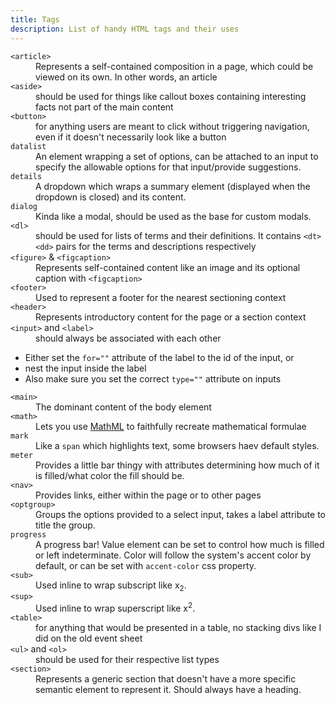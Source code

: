 ```yaml
---
title: Tags
description: List of handy HTML tags and their uses
---
```


<dl>
  <dt><code>&lt;article&gt;</code></dt>
  <dd>
    Represents a self-contained composition in a page, which could be viewed
    on its own. In other words, an article
  </dd>

  <dt><code>&lt;aside&gt;</code></dt>
  <dd>
    should be used for things like callout boxes containing interesting
    facts not part of the main content
  </dd>

  <dt><code>&lt;button&gt;</code></dt>
  <dd>
    for anything users are meant to click without triggering navigation, even if it doesn't necessarily
    look like a button
  </dd>

  <dt><code>datalist</code></dt>
  <dd>
    An element wrapping a set of options, can be attached to an input to
    specify the allowable options for that input/provide suggestions.
  </dd>

  <dt><code>details</code></dt>
  <dd>
    A dropdown which wraps a summary element (displayed when the dropdown is
    closed) and its content.
  </dd>

  <dt><code>dialog</code></dt>
  <dd>Kinda like a modal, should be used as the base for custom modals.</dd>

  <dt><code>&lt;dl&gt;</code></dt>
  <dd>
    should be used for lists of terms and their definitions. It contains
    <code>&lt;dt&gt;</code> <code>&lt;dd&gt;</code> pairs for the terms and
    descriptions respectively
  </dd>

  <dt><code>&lt;figure&gt;</code> & <code>&lt;figcaption&gt;</code></dt>
  <dd>Represents self-contained content like an image and its optional caption with <code>&lt;figcaption&gt;</code> </dd>

  <dt><code>&lt;footer&gt;</code></dt>
  <dd>Used to represent a footer for the nearest sectioning context</dd>

  <dt><code>&lt;header&gt;</code></dt>
  <dd>Represents introductory content for the page or a section context</dd>

  <dt><code>&lt;input&gt;</code> and <code>&lt;label&gt;</code></dt>
  <dd>should always be associated with each other</dd>

  <ul>
    <li>
      Either set the <code>for=""</code> attribute of the label to the id of
      the input, or
    </li>
    <li>nest the input inside the label</li>
    <li>
      Also make sure you set the correct <code>type=""</code> attribute on
      inputs
    </li>
  </ul>

  <dt><code>&lt;main&gt;</code></dt>
  <dd>The dominant content of the body element</dd>

  <dt><code>&lt;math&gt;</code></dt>
  <dd>Lets you use <a href="https://developer.mozilla.org/en-US/docs/Web/MathML">MathML</a> to faithfully recreate mathematical formulae</dd>

  <dt><code>mark</code></dt>
  <dd>
    Like a <code>span</code> which highlights text, some browsers haev
    default styles.
  </dd>

  <dt><code>meter</code></dt>
  <dd>
    Provides a little bar thingy with attributes determining how much of it
    is filled/what color the fill should be.
  </dd>

  <dt><code>&lt;nav&gt;</code></dt>
  <dd>Provides links, either within the page or to other pages</dd>

  <dt><code>&lt;optgroup&gt;</code></dt>
  <dd>Groups the options provided to a select input, takes a label attribute to title the group.</dd>

  <dt><code>progress</code></dt>
  <dd>
    A progress bar! Value element can be set to control how much is filled
    or left indeterminate. Color will follow the system's accent color by
    default, or can be set with <code>accent-color</code> css property.
  </dd>

  <dt><code>&lt;sub&gt;</code></dt>
  <dd>
    Used inline to wrap subscript like x<sub>2</sub>.
  </dd>

  <dt><code>&lt;sup&gt;</code></dt>
  <dd>
    Used inline to wrap superscript like x<sup>2</sup>.
  </dd>

  <dt><code>&lt;table&gt;</code></dt>
  <dd>
    for anything that would be presented in a table, no stacking divs like I
    did on the old event sheet
  </dd>

  <dt><code>&lt;ul&gt;</code> and <code>&lt;ol&gt;</code></dt>
  <dd>should be used for their respective list types</dd>

  <dt><code>&lt;section&gt;</code></dt>
  <dd>
    Represents a generic section that doesn't have a more specific semantic
    element to represent it. Should always have a heading.
  </dd>

</dl>

